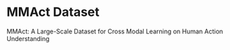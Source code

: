 # MMAct Dataset
MMAct: A Large-Scale Dataset for Cross Modal Learning on Human Action Understanding
